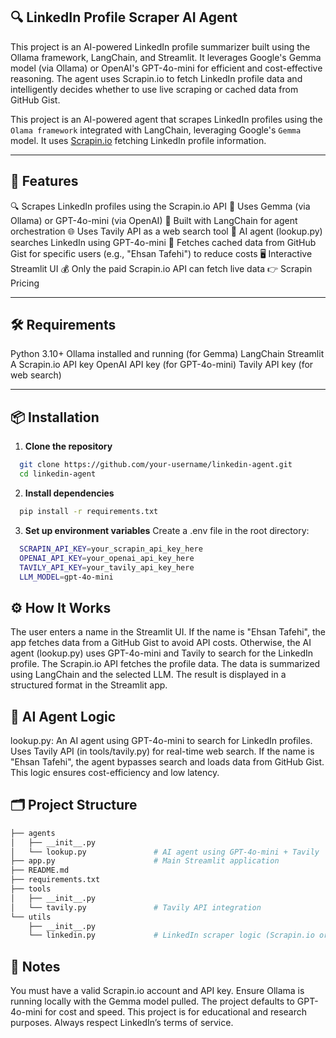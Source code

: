 
## 🔍 LinkedIn Profile Scraper AI Agent
This project is an AI-powered LinkedIn profile summarizer built using the Ollama framework, LangChain, and Streamlit. It leverages Google's Gemma model (via Ollama) or OpenAI's GPT-4o-mini for efficient and cost-effective reasoning. The agent uses Scrapin.io to fetch LinkedIn profile data and intelligently decides whether to use live scraping or cached data from GitHub Gist.

This project is an AI-powered agent that scrapes LinkedIn profiles using the `Olama framework` integrated with LangChain, leveraging Google's `Gemma` model. It uses [Scrapin.io](https://www.scrapin.io/) fetching LinkedIn profile information.

---
## 🚀 Features
🔍 Scrapes LinkedIn profiles using the Scrapin.io API
🧠 Uses Gemma (via Ollama) or GPT-4o-mini (via OpenAI)
🔗 Built with LangChain for agent orchestration
🌐 Uses Tavily API as a web search tool
🧠 AI agent (lookup.py) searches LinkedIn using GPT-4o-mini
💾 Fetches cached data from GitHub Gist for specific users (e.g., "Ehsan Tafehi") to reduce costs
🖥️ Interactive Streamlit UI
💰 Only the paid Scrapin.io API can fetch live data
👉 Scrapin Pricing

---

## 🛠️ Requirements
Python 3.10+
Ollama installed and running (for Gemma)
LangChain
Streamlit
A Scrapin.io API key
OpenAI API key (for GPT-4o-mini)
Tavily API key (for web search)

---

## 📦 Installation

1. **Clone the repository**

```bash
  git clone https://github.com/your-username/linkedin-agent.git
  cd linkedin-agent
```

2. **Install dependencies**

```bash
  pip install -r requirements.txt
```

3. **Set up environment variables**
Create a .env file in the root directory:

```bash
  SCRAPIN_API_KEY=your_scrapin_api_key_here
  OPENAI_API_KEY=your_openai_api_key_here
  TAVILY_API_KEY=your_tavily_api_key_here
  LLM_MODEL=gpt-4o-mini
```

## ⚙️ How It Works
The user enters a name in the Streamlit UI.
If the name is "Ehsan Tafehi", the app fetches data from a GitHub Gist to avoid API costs.
Otherwise, the AI agent (lookup.py) uses GPT-4o-mini and Tavily to search for the LinkedIn profile.
The Scrapin.io API fetches the profile data.
The data is summarized using LangChain and the selected LLM.
The result is displayed in a structured format in the Streamlit app.

## 🧠 AI Agent Logic
lookup.py: An AI agent using GPT-4o-mini to search for LinkedIn profiles.
Uses Tavily API (in tools/tavily.py) for real-time web search.
If the name is "Ehsan Tafehi", the agent bypasses search and loads data from GitHub Gist.
This logic ensures cost-efficiency and low latency.

## 🗂️ Project Structure

```bash
├── agents
│   ├── __init__.py
│   └── lookup.py               # AI agent using GPT-4o-mini + Tavily
├── app.py                      # Main Streamlit application
├── README.md
├── requirements.txt
├── tools
│   ├── __init__.py
│   └── tavily.py               # Tavily API integration
└── utils
    ├── __init__.py
    └── linkedin.py             # LinkedIn scraper logic (Scrapin.io or Gist)
```

## 📄 Notes
You must have a valid Scrapin.io account and API key.
Ensure Ollama is running locally with the Gemma model pulled.
The project defaults to GPT-4o-mini for cost and speed.
This project is for educational and research purposes. Always respect LinkedIn’s terms of service.